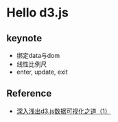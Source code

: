 # Hello d3.js
## keynote
- 绑定data与dom
- 线性比例尺
- enter, update, exit

## Reference
- [深入浅出d3.js数据可视化之道（1）](https://www.jianshu.com/p/9a8284269cae)


